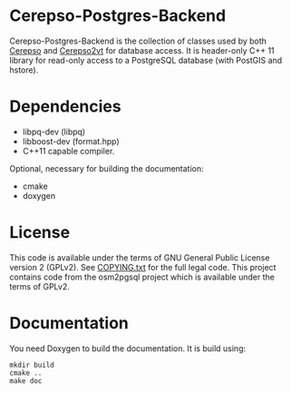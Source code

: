 Cerepso-Postgres-Backend
========================

Cerepso-Postgres-Backend is the collection of classes used by both [Cerepso](https://github.com/Nakaner/Cerepso) and
[Cerepso2vt](https://github.com/Nakaner/Cerepso2vt) for database access. It is header-only C++ 11 library for
read-only access to a PostgreSQL database (with PostGIS and hstore).

Dependencies
============

* libpq-dev (libpq)
* libboost-dev (format.hpp)
* C++11 capable compiler.

Optional, necessary for building the documentation:

* cmake 
* doxygen

License
=======
This code is available under the terms of GNU General Public License version 2 (GPLv2). See [COPYING.txt](COPYING.txt)
for the full legal code. This project contains code from the osm2pgsql project which is available under the terms
of GPLv2.


Documentation
=============
You need Doxygen to build the documentation. It is build using:

    mkdir build
    cmake ..
    make doc
